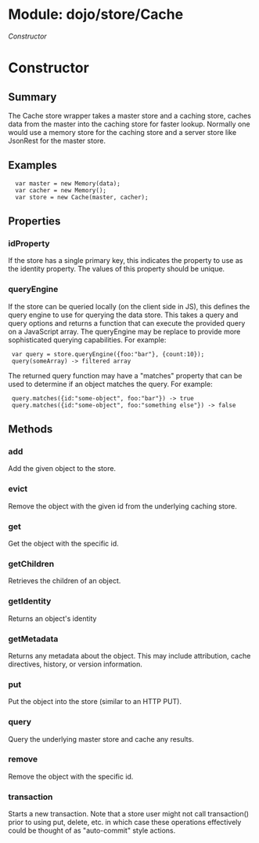 # Module: dojo/store/Cache

*Constructor*

# Constructor

## Summary

The Cache store wrapper takes a master store and a caching store,
caches data from the master into the caching store for faster
lookup. Normally one would use a memory store for the caching
store and a server store like JsonRest for the master store.
## Examples

      var master = new Memory(data);
      var cacher = new Memory();
      var store = new Cache(master, cacher);


## Properties

### idProperty
If the store has a single primary key, this indicates the property to use as the
identity property. The values of this property should be unique.

### queryEngine
If the store can be queried locally (on the client side in JS), this defines
the query engine to use for querying the data store.
This takes a query and query options and returns a function that can execute
the provided query on a JavaScript array. The queryEngine may be replace to
provide more sophisticated querying capabilities. For example:

     var query = store.queryEngine({foo:"bar"}, {count:10});
     query(someArray) -> filtered array

The returned query function may have a "matches" property that can be
used to determine if an object matches the query. For example:

     query.matches({id:"some-object", foo:"bar"}) -> true
     query.matches({id:"some-object", foo:"something else"}) -> false

## Methods

### add
Add the given object to the store.

### evict
Remove the object with the given id from the underlying caching store.

### get
Get the object with the specific id.

### getChildren
Retrieves the children of an object.

### getIdentity
Returns an object's identity

### getMetadata
Returns any metadata about the object. This may include attribution,
cache directives, history, or version information.

### put
Put the object into the store (similar to an HTTP PUT).

### query
Query the underlying master store and cache any results.

### remove
Remove the object with the specific id.

### transaction
Starts a new transaction.
Note that a store user might not call transaction() prior to using put,
delete, etc. in which case these operations effectively could be thought of
as "auto-commit" style actions.

